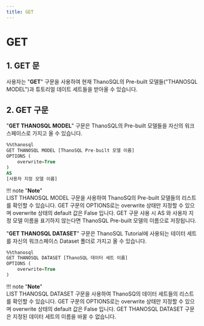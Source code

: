 ```yaml
---
title: GET
---
```


# __GET__

## __1. GET 문__

사용자는 "__GET__" 구문을 사용하여 현재 ThanoSQL의 Pre-built 모델들("THANOSQL MODEL")과 튜토리얼 데이트 세트들을 받아올 수 있습니다. 

## __2. GET 구문__

"__GET THANOSQL MODEL__" 구문은 ThanoSQL의 Pre-built 모델들을 자신의 워크스페이스로 가지고 올 수 있습니다.

```sql
%%thanosql
GET THANOSQL MODEL [ThanoSQL Pre-built 모델 이름] 
OPTIONS (
    overwrite=True
) 
AS 
[사용자 지정 모델 이름]
```

!!! note "__Note__"    
    LIST THANOSQL MODEL 구문을 사용하여 ThanoSQ의 Pre-built 모델들의 리스트를 확인할 수 있습니다. GET 구문의 OPTIONS로는 overwrite 상태만 지정할 수 있으며 overwrite 상태의 default 값은 False 입니다. GET 구문 샤용 시 AS 와 사용자 지정 모델 이름을 표기하지 않는다면 ThanoSQL Pre-built 모델의 이름으로 저장됩니다. 



"__GET THANOSQL DATASET__" 구문은 ThanoSQL Tutorial에 사용되는 테이터 세트를 자신의 워크스페이스 Dataset 폴더로 가지고 올 수 있습니다. 

```sql
%%thanosql
GET THANOSQL DATASET [ThanoSQL 데이터 세트 이름]
OPTIONS (
    overwrite=True 
)
```

!!! note "__Note__"    
    LIST THANOSQL DATASET 구문을 사용하여 ThanoSQ의 데이터 세트들의 리스트를 확인할 수 있습니다. GET 구문의 OPTIONS로는 overwrite 상태만 지정할 수 있으며 overwrite 상태의 default 값은 False 입니다. GET THANOSQL DATASET 구문은 지정된 데이터 세트의 이름을 바꿀 수 없습니다.  




